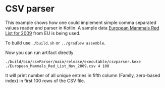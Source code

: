 # CSV parser

This example shows how one could implement simple comma separated values reader and parser in Kotlin.
A sample data [European Mammals Red List for 2009](https://data.europa.eu/euodp/en/data/dataset?res_format=CSV)
from EU is being used.

To build use `./build.sh` or `../gradlew assemble`.

Now you can run artifact directly 

    ./build/bin/csvParser/main/release/executable/csvparser.kexe ./European_Mammals_Red_List_Nov_2009.csv 4 100

It will print number of all unique entries in fifth column
(Family, zero-based index) in first 100 rows of the CSV file.
